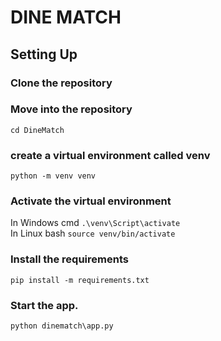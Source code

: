 # DINE MATCH

## Setting Up

### Clone the repository

### Move into the repository <br>
`cd DineMatch`

### create a virtual environment called venv<br>
`python -m venv venv`

### Activate the virtual environment<br>
In Windows cmd `.\venv\Script\activate`<br>
In Linux bash `source venv/bin/activate`

### Install the requirements
`pip install -m requirements.txt`

### Start the app.
`python dinematch\app.py`

